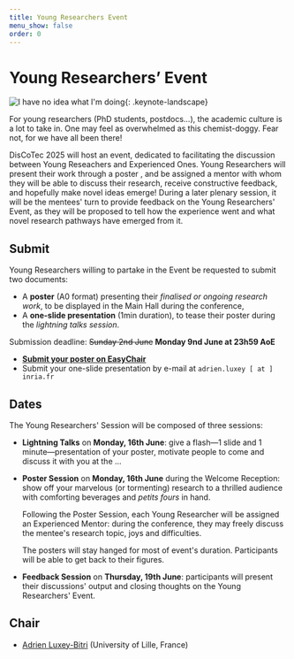 ```yaml
---
title: Young Researchers Event
menu_show: false
order: 0
---
```


<!--
Partage d'expérience
Les vieux ont la semaine pour prendre une décision (jury) et on organise la restitution. 
"Mettez-vous en pair pour discuter spécifiquement -- mentorat sur la semaine"
Seniors, choisissez ~3 posters, match-making "mariage parfait", discutez durant la semaine, et vendredi restitution. Soit on rédige un petit truc sur lequel on a discuté. 

Comme c'est la 20ième édition, on voulait marquer le coup. Antoine Capelle propose de faire des entretiens sur place. 
Volontariat à passer à l'oral à la restitution, avec la slide de la flash présentation derrière. 

Jury (plusieurs propositions) : 
- Tu prends les gens qui sont là (invités, steering, program commetees)
- CORSE est un fest très théorique, ya des gens très bien, on peut les inviter.
- Les gens des tutoriels : Baptiste et Emilio, Robert on connait pas. 
- Faire de la comm' jour J pour inviter les gens à rejoindre le comité de mentorat
On vise 1-2 mentoré⋅es par mentor.

12aine posters, on peut monter à 20aine.
Si on fait une light review, on doit faire un comité. Simon a déjà fait sans sélection. 
Seule contrainte est physique : nombre posters qu'on peut accrocher. 
TODO : EasyChair pour système de sélection et pouvoir en catastrophe créer un comité si besoin. 

Comité "well-being"
-->

# Young Researchers’ Event

![I have no idea what I'm doing](./ihavenoideawhatimdoing.jpg "*A dog surrounded by chemical glasses with coloured liquids, pouring something from an Erlenmeyer flask to a decorated mug using its paw. A text reads \"I have no idea what I'm doing\".*"){: .keynote-landscape}

For young researchers (PhD students, postdocs...), the academic culture is a lot to take in.
One may feel as overwhelmed as this chemist-doggy.
Fear not, for we have all been there!

DisCoTec 2025 will host an event, dedicated to facilitating the discussion between Young Reseachers and Experienced Ones.
Young Researchers will present their work through a poster , and be assigned a mentor with whom they will be able to discuss their research, receive constructive feedback, and hopefully make novel ideas emerge!
During a later plenary session, it will be the mentees' turn to provide feedback on the Young Researchers' Event, as they will be proposed to tell how the experience went and what novel research pathways have emerged from it.

## Submit

Young Researchers willing to partake in the Event be requested to submit two documents:
- A **poster** (A0 format) presenting their _finalised or ongoing research work_, to be displayed in the Main Hall during the conference,
- A **one-slide presentation** (1min duration), to tease their poster during the _lightning talks session_.

Submission deadline: ~~Sunday 2nd June~~ **Monday 9nd June at 23h59 AoE** 

- [**Submit your poster on EasyChair**](https://easychair.org/conferences/?conf=discotec25posters)
- Submit your one-slide presentation by e-mail at `adrien.luxey [ at ] inria.fr`


## Dates

The Young Researchers' Session will be composed of three sessions:

- **Lightning Talks** on **Monday, 16th June**: give a flash&mdash;1 slide and 1 minute&mdash;presentation of your poster, motivate people to come and discuss it with you at the ...

- **Poster Session** on **Monday, 16th June** during the Welcome Reception: show off your marvelous (or tormenting) research to a thrilled audience with comforting beverages and _petits fours_ in hand. 
  
  Following the Poster Session, each Young Researcher will be assigned an Experienced Mentor: during the conference, they may freely discuss the mentee's research topic, joys and difficulties.

  The posters will stay hanged for most of event's duration. Participants will be able to get back to their figures.

- **Feedback Session** on **Thursday, 19th June**: participants will present their discussions' output and closing thoughts on the Young Researchers' Event.
  
## Chair
- [Adrien Luxey-Bitri](https://luxeylab.net/) (University of Lille, France)
